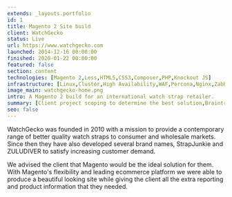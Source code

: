 ```yaml
---
extends: _layouts.portfolio
id: 1
title: Magento 2 Site build
client: WatchGecko
status: Live
url: https://www.watchgecko.com
launched: 2014-12-16 00:00:00
finished: 2020-01-22 00:00:00
featured: false
section: content
technologies: [Magento 2,Less,HTML5,CSS3,Composer,PHP,Knockout JS]
infrastructure: [Linux,Cluster,High Availability,WAF,Percona,Nginx,Zabbix,Redis,Elasticsearch]
image_main: watchgecko-home.png
intro: A Magento 2 build for an international watch strap retailer.
summary: [Client project scoping to determine the best solution,Braintree payment integration,PayPal payment integration,Infrastructure setup and configuration,Ongoing monitoring of the solution,Support and update planning,Custom module creation for client specific functionality,Module suggestion to improve sales and user experience,Security service setup and configuration,Server migration planning and execution]
seo: false
---
```


WatchGecko was founded in 2010 with a mission to provide a contemporary range of better quality watch straps to consumer and wholesale markets. Since then they have also developed several brand names, StrapJunkie and ZULUDIVER to satisfy increasing customer demand.

We advised the client that Magento would be the ideal solution for them. With Magento's flexibility and leading ecommerce platform we were able to produce a beautiful looking site while giving the client all the extra reporting and product information that they needed.
